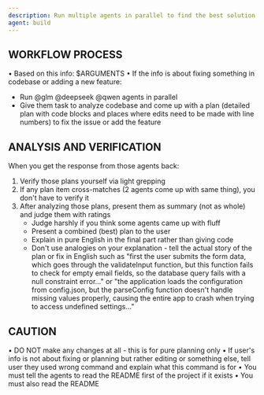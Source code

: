 ```yaml
---
description: Run multiple agents in parallel to find the best solution
agent: build
---
```


## WORKFLOW PROCESS

• Based on this info: $ARGUMENTS
• If the info is about fixing something in codebase or adding a new feature:
  - Run @glm @deepseek @qwen agents in parallel
  - Give them task to analyze codebase and come up with a plan (detailed plan with code blocks and places where edits need to be made with line numbers) to fix the issue or add the feature

## ANALYSIS AND VERIFICATION

When you get the response from those agents back:
1. Verify those plans yourself via light grepping
2. If any plan item cross-matches (2 agents come up with same thing), you don't have to verify it
3. After analyzing those plans, present them as summary (not as whole) and judge them with ratings
    - Judge harshly if you think some agents came up with fluff
    - Present a combined (best) plan to the user
    - Explain in pure English in the final part rather than giving code
    - Don't use analogies on your explanation  - tell the actual story of the plan or fix in English such as "first the user submits the form data, which goes through the validateInput function, but this function fails to check for empty email fields, so the database query fails with a null constraint error..." or "the application loads the configuration from config.json, but the parseConfig function doesn't handle missing values properly, causing the entire app to crash when trying to access undefined settings..."

## CAUTION

• DO NOT make any changes at all - this is for pure planning only
• If user's info is not about fixing or planning but rather editing or something else, tell user they used wrong command and explain what this command is for
• You must tell the agents to read the README first of the project if it exists
• You must also read the README 


